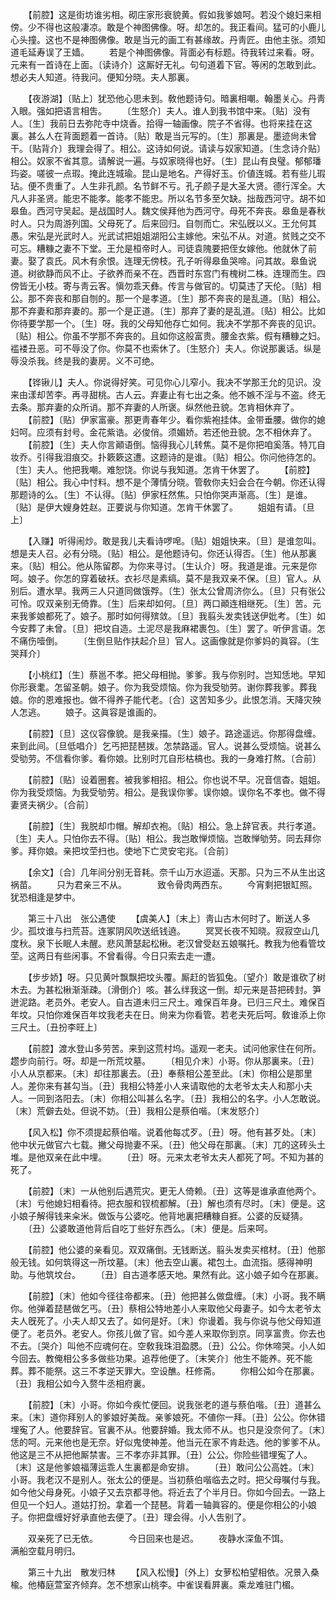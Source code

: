 <!-- { "loadSidebar": true } -->
　　【前腔】这是街坊谁劣相。砌庄家形衰貌黄。假如我爹娘呵。若没个媳妇来相傍。少不得也这般凄凉。敢是个神图佛像。呀。却怎的。我正看间。猛可的小鹿儿心头撞。这也不是神图佛像。敢是当元的画工有甚缘故。丹靑匠。由他主张。须知道毛延寿误了王嫱。 
　　若是个神图佛像。背面必有标题。待我转过来看。呀。元来有一首诗在上面。〔读诗介〕这厮好无礼。句句道着下官。等闲的怎敢到此。想必夫人知道。待我问。便知分晓。夫人那裏。 

　　【夜游湖】〔贴上〕犹恐他心思未到。敎他题诗句。暗裏相嘲。翰墨关心。丹靑入眼。强如把语言相吿。 
　　〔生怒介〕夫人。谁人到我书馆中来。〔贴〕没有人。〔生〕我前日去弥陀寺中烧香。拾得一轴画像。院子不省得。也将来挂在这裏。甚么人在背面题着一首诗。〔贴〕敢是当元写的。〔生〕那裏是。墨迹尙未曾干。〔贴背介〕我理会得了。相公。这诗如何说。请读与奴家知道。〔生念诗介贴〕相公。奴家不省其意。请解说一遍。与奴家晓得也好。〔生〕昆山有良璧。郁郁璠玙姿。嗟彼一点瑕。掩此连城瑜。昆山是地名。产得好玉。价値连城。若有些儿瑕玷。便不贵重了。人生非孔颜。名节鲜不亏。孔子颜子是大圣大贤。德行浑全。大凡人非圣贤。能忠不能孝。能孝不能忠。所以名节多至欠缺。拙哉西河守。胡不如皋鱼。西河守吴起。是战国时人。魏文侯拜他为西河守。母死不奔丧。皋鱼是春秋时人。只为周游列国。父母死了。后来回归。自刎而亡。宋弘旣以义。王允何其愚。宋弘是光武时人。光武试把姐姐湖阳公主嫁他。宋弘不从。对道。贫贱之交不可忘。糟糠之妻不下堂。王允是桓帝时人。司徒袁隗要把侄女嫁他。他就休了前妻。娶了袁氏。风木有余恨。连理无傍枝。孔子听得皋鱼哭啼。问其故。皋鱼说道。树欲静而风不止。子欲养而亲不在。西晋时东宫门有槐树二株。连理而生。四傍皆无小枝。寄与靑云客。愼勿乖天彝。传言与做官的。切莫违了天伦。〔贴〕相公。那不奔丧和那自刎的。那一个是孝道。〔生〕那不奔丧的是乱道。〔贴〕相公。那不弃妻和那弃妻的。那一个是正道。〔生〕那弃了妻的是乱道。〔贴〕相公。比如你待要学那一个。〔生〕呀。我的父母知他存亡如何。我决不学那不奔丧的见识。〔贴〕相公。你虽不学那不奔丧的。且如你这般富贵。腰金衣紫。假有糟糠之妇。褴褛丑恶。可不辱没了你。你莫不也索休了。〔生怒介〕夫人。你说那裏话。纵是辱没杀我。终是我的妻房。义不可绝。 

　　【铧锹儿】夫人。你说得好笑。可见你心儿窄小。我决不学那王允的见识。没来由漾却苦李。再寻甜桃。古人云。弃妻止有七出之条。他不嫉不淫与不盗。终无去条。那弃妻的众所诮。那不弃妻的人所褒。纵然他丑貌。怎肯相休弃了。 
　　【前腔】〔贴〕伊家富豪。那更靑春年少。看你紫袍挂体。金带垂腰。做你的媳妇呵。应须有封号。金花紫诰。必俊俏。须媚娇。若还他丑貌。怎不相休弃了。 
　　【前腔】〔生〕夫人你言顚语倒。恼得我心儿转焦。莫不是你把咱奚落。特兀自妆乔。引得我泪痕交。扑簌簌这遭。这题诗的是谁。〔贴〕相公。你问他待怎的。〔生〕夫人。他把我嘲。难恕饶。你说与我知道。怎肯干休罢了。 
　　【前腔】〔贴〕相公。我心中忖料。想不是个薄情分晓。管敎你夫妇会合在今朝。你还认得那题诗的么。〔生〕不认得。〔贴〕伊家枉然焦。只怕你哭声渐高。〔生〕是谁。〔贴〕是伊大嫂身姓赵。正要说与你知道。怎肯干休罢了。 
　　姐姐有请。〔旦上〕 

　　【入赚】听得闹炒。敢是我儿夫看诗啰唣。〔贴〕姐姐快来。〔旦〕是谁忽叫。想是夫人召。必有分晓。〔贴〕相公。是他题诗句。你还认得否。〔生〕他从那裏来。〔贴〕相公。他从陈留郡。为你来寻讨。〔生认介〕呀。我道是谁。元来是你呵。娘子。你怎的穿着破袄。衣衫尽是素缟。莫不是我双亲不保。〔旦〕官人。从别后。遭水旱。我两三人只道同做饿殍。〔生〕张太公曾周济你么。〔旦〕只有张公可怜。叹双亲别无倚靠。〔生〕后来却如何。〔旦〕两口顚连相继死。〔生〕苦。元来我爹娘都死了。娘子。那时如何得殡敛。〔旦〕我翦头发卖钱送伊妣考。〔生〕如今安葬了未曾。〔旦〕把坟自造。土泥尽是我麻裙裹包。〔生〕罢了。听伊言语。怎不痛伤噎倒。 
　　〔生倒旦贴作扶起介旦〕官人。这画像就是你爹妈的眞容。〔生哭拜介〕 

　　【小桃红】〔生〕蔡邕不孝。把父母相抛。爹爹。我与你别时。岂知恁地。早知你形衰耄。怎留圣朝。娘子。你为我受烦恼。你为我受劬劳。谢你葬我爹。葬我娘。你的恩难报也。做不得养子能代老。〔合〕这苦知多少。此恨怎消。天降灾殃人怎逃。 
　　娘子。这眞容是谁画的。 

　　【前腔】〔旦〕这仪容像貌。是我亲描。〔生〕娘子。路途遥远。你那得盘缠。来到此间。〔旦低唱介〕乞丐把琵琶拨。怎禁路遥。官人。说甚么受烦恼。说甚么受劬劳。不信看你爹。看你娘。比别时兀自形枯槁也。我的一身难打熬。〔合前〕 

　　【前腔】〔贴〕设着圈套。被我爹相招。相公。你也说不早。况音信杳。姐姐。你为我受烦恼。为我受劬劳。相公。是我误你爹。误你娘。误你名不孝也。做不得妻贤夫祸少。〔合前〕 

　　【前腔】〔生〕我脱却巾帽。解却衣袍。〔贴〕相公。急上辞官表。共行孝道。〔生〕夫人。只怕你去不得。〔贴〕相公。我岂敢惮烦恼。岂敢惮劬劳。同去拜你爹。拜你娘。亲把坟茔扫也。使地下亡灵安宅兆。〔合前〕 

　　【余文】〔合〕几年间分别无音耗。奈千山万水迢遥。天那。只为三不从生出这祸苗。 
　　只为君亲三不从。　　　　致令骨肉两西东。 
　　今宵剩把银缸照。　　　　犹恐相逢是梦中。 

　　第三十八出　张公遇使 
　　【虞美人】〔末上〕靑山古木何时了。断送人多少。孤坟谁与扫荒苔。连冢阴风吹送纸钱遶。 
　　冥冥长夜不知晓。寂寂空山几度秋。泉下长眠人未醒。悲风萧瑟起松楸。老汉曾受赵五娘嘱托。教我为他看管坟茔。这两日有些闲事。不曾看得。今日只索去走一遭。 

　　【步步娇】呀。只见黄叶飘飘把坟头覆。厮赶的皆狐兔。〔望介〕敢是谁砍了树木去。为甚松楸渐渐疎。〔滑倒介〕咳。甚么绊我这一倒。却元来是苔把砖封。笋迸泥路。老员外。老安人。自古道未归三尺土。难保百年身。已归三尺土。难保百年坟。只怕你难保百年坟我老夫在日。尙来为你看管。若老夫死后呵。敎谁添上你三尺土。〔丑扮李旺上〕 

　　【前腔】渡水登山多劳苦。来到这荒村坞。遥观一老夫。试问他家住在何所。趱步向前行。呀。却是一所荒坟墓。 
　　〔相见介末〕小哥。你从那裏来。〔丑〕小人从京都来。〔末〕却往那裏去。〔丑〕奉蔡相公差至此。〔末〕你相公是那里人。差你来有甚勾当。〔丑〕我相公特差小人来请取他的太老爷太夫人和那小夫人。一同到洛阳去。〔末〕你相公叫甚么名字。〔丑〕我相公的名字。小人怎敢说。〔末〕荒僻去处。但说不妨。〔丑〕我相公是蔡伯喈。〔末发怒介〕 

　　【风入松】你不须提起蔡伯喈。说着他每忒歹。〔丑〕呀。他有甚歹处。〔末〕他中状元做官六七载。撇父母抛妻不采。〔丑〕他父母在那裏。〔末〕兀的这砖头土堆。是他双亲在此中埋。 
　　〔丑〕呀。元来太老爷太夫人都死了呵。不知为甚的死了。 

　　【前腔】〔末〕一从他别后遇荒灾。更无人倚赖。〔丑〕这等是谁承直他两个。〔末〕亏他媳妇相看待。把衣服和钗梳都解。〔丑〕解也须有尽时。〔末〕便是。这小娘子解得钱来籴米。做饭与公婆吃。他背地裏把糟糠自捱。公婆的反疑猜。 
　　〔丑〕公婆敢道他背后自吃丁些好东西么。〔末〕便是。后来呵。 

　　【前腔】他公婆的亲看见。双双痛倒。无钱断送。翦头发卖买棺材。〔丑〕他那般无钱。如何筑得这一所坟墓。〔末〕他去空山裏。裙包土。血流指。感得神明助。与他筑坟台。 
　　〔丑〕自古道孝感天地。果然有此。这小娘子如今在那裏。 

　　【前腔】〔末〕他如今径往帝都来。〔丑〕他把甚么做盘缠。〔末〕小哥。我不瞒你。他弹着琵琶做乞丐。〔丑〕蔡相公特地差小人来取他父母妻子。如今太老爷太夫人旣死了。小夫人却又去了。如何是好。〔末〕你谩着。我与你说与他父母知道便了。老员外。老安人。你孩儿做了官。如今差人来取你到京。同享富贵。你去也不去。〔哭介〕叫他不应魂何在。空敎我珠泪盈腮。〔丑〕公公。你休啼哭。小人如今回去。教俺相公多多做些功果。追荐他便了。〔末笑介〕他生不能养。死不能葬。葬不能祭。这三不孝逆天罪大。空设醮。枉修斋。 
　　你相公如今在那裏。〔丑〕我相公如今入赘牛丞相府裏。 

　　【前腔】〔末〕小哥。你如今疾忙便回。说我张老的道与蔡伯喈。〔丑〕道甚么来。〔末〕道你拜别人的爹娘好美哉。亲爹娘死。不値你一拜。〔丑〕公公。你休错埋寃了人。他要辞官。官裏不从。他要辞婚。我太师不从。也只是没奈何了。〔末〕恁的呵。元来他也是无奈。好似鬼使神差。他当元在家不肯赴选。他的爹爹不从。他这是三不从把他厮禁害。三不孝亦非其罪。〔丑〕公公。你险些错埋寃了人。〔末〕这是他爹娘福薄运乖人生裏都是命安排。 
　　〔丑〕敢问公公高姓。〔末〕小哥。我老汉不是别人。张太公的便是。当初蔡伯喈临去之时。把父母嘱付与我。如今他父母身死。小娘子又去京都寻他。将近去了个半月日。你如今回去。一路上但见一个妇人。道姑打扮。拿着一个琵琶。背着一轴眞容的。便是你相公的小娘子。你把盘缠好好承直他去便了。〔丑〕理会得。小人吿别了。 

　　双亲死了已无依。　　　　今日回来也是迟。 
　　夜静水深鱼不饵。　　　　满船空载月明归。 

　　第三十九出　散发归林 
　　【风入松慢】〔外上〕女萝松柏望相依。况景入桑楡。他椿庭萱室齐倾弃。怎不想家山桃李。中雀误看屛裏。乘龙难驻门楣。 

